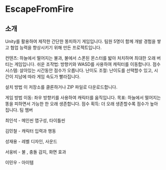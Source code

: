 # EscapeFromFire
 
소개
---
Unity를 활용하여 제작한 간단한 똥피하기 게임입니다. 팀원 5명이 함께 개발 경험을 쌓고 협업 능력을 향상시키기 위해 만든 프로젝트입니다.

컨텐츠: 하늘에서 떨어지는 불과, 불에서 스폰된 몬스터를 밟아 처치하며 최대한 오래 버티는 게임입니다.
쉬운 조작법: 방향키와 WASD를 사용하여 캐릭터를 이동합니다.
점수 시스템: 살아있는 시간동안 점수가 오릅니다.
난이도 조절: 난이도를 선택할수 있고, 시간이 지남에 따라 게임 속도가 빨라집니다.


설치 방법
이 저장소를 클론하거나 ZIP 파일로 다운로드합니다.


게임 방법
이동: 좌우 방향키를 사용하여 캐릭터를 움직입니다.
목표: 하늘에서 떨어지는 똥을 피하면서 가능한 한 오래 생존합니다.
점수 획득: 더 오래 생존할수록 점수가 높아집니다.
팀 멤버


최인석 - 메인씬 맵구성, 타이틀씬


김민철 - 캐릭터 입력과 행동


성재용 - 레벨 디자인, 사운드


서웅비 - 불 , 충돌 감지, 화면 효과


이민우 - 아이템
